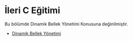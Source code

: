 # İleri C Eğitimi
Bu bölümde Dinamik Bellek Yönetimi Konusuna değinilmiştir.

<ul>      
      <li><a href="https://github.com/kutayozturk/ilerii-cpp/blob/main/01%20-%20Dinamik%20Bellek%20Y%C3%B6netimi.md">Dinamik Bellek Yönetimi</a></li>
 
</ul>
